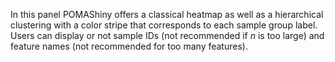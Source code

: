 
In this panel POMAShiny offers a classical heatmap as well as a hierarchical clustering with a color stripe that corresponds to each sample group label. Users can display or not sample IDs (not recommended if _n_ is too large) and feature names (not recommended for too many features).       